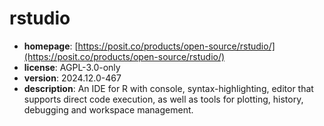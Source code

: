 # rstudio

- **homepage**: [https://posit.co/products/open-source/rstudio/](https://posit.co/products/open-source/rstudio/)
- **license**: AGPL-3.0-only
- **version**: 2024.12.0-467
- **description**: An IDE for R with console, syntax-highlighting, editor that supports direct code execution, as well as tools for plotting, history, debugging and workspace management.

